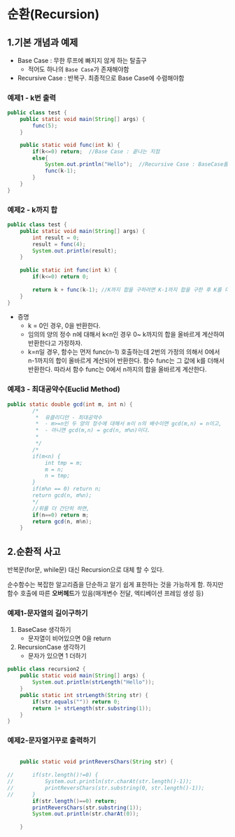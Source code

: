 # 순환(Recursion)

## 1.기본 개념과 예제

+ Base Case : 무한 루프에 빠지지 않게 하는 탈출구
  + 적어도 하나의 `Base Case`가 존재해야함
+ Recursive Case : 반복구. 최종적으로 Base Case에 수렴해야함 



### 예제1 - k번 출력

```java
public class test {
    public static void main(String[] args) {
        func(5);		
    }

    public static void func(int k) {
        if(k<=0) return;  //Base Case : 끝나는 지점
        else{
            System.out.println("Hello");  //Recursive Case : BaseCase를 만날 때까지 반복 
            func(k-1);
        }
    }
}
```



### 예제2 - k까지 합

```java
public class test {
	public static void main(String[] args) {
		int result = 0;
		result = func(4);
		System.out.println(result);
	}
	
	public static int func(int k) {
		if(k<=0) return 0;
		
		return k + func(k-1); //K까지 합을 구하려면 K-1까지 합을 구한 후 K를 더함
	}
}
```
+ 증명
  + k = 0인 경우, 0을 반환한다.
  + 임의의 양의 정수 n에 대해서  k<n인 경우 0~ k까지의 합을 올바르게 계산하여 반환한다고 가정하자.
  + k=n일 경우, 함수는 먼저 func(n-1) 호출하는데 2번의 가정의 의해서 0에서 n-1까지의 합이 올바르게 계산되어 반환한다. 함수 func는 그 값에 k를 더해서 반환한다. 따라서 함수 func는 0에서 n까지의 합을 올바르게 계산한다.

### 예제3 - 최대공약수(Euclid Method)

```java
public static double gcd(int m, int n) {
		/*
		 *  유클리디안 - 최대공약수
		 *  - m>=n인 두 양의 정수에 대해서 m이 n의 배수이면 gcd(m,n) = n이고,
		 *  - 아니면 gcd(m,n) = gcd(n, m%n)이다.
		 *
		 */
		/*
		if(m<n) {
			int tmp = m;
			m = n;
			n = tmp;
		}
		if(m%n == 0) return n;
		return gcd(n, m%n);
		*/
		//위를 더 간단히 하면,
		if(n==0) return m;
		return gcd(n, m%n);
	}
```



## 2.순환적 사고

반복문(for문, while문) 대신 Recursion으로 대체 할 수 있다.

순수함수는 복잡한 알고리즘을 단순하고 알기 쉽게 표한하는 것을 가능하게 함. 하지만 함수 호출에 따른 **오버헤드**가 있음(매개변수 전달, 엑티베이션 프레임 생성 등)



### 예제1-문자열의 길이구하기

1. BaseCase 생각하기 
   + 문자열이 비어있으면 0을 return
2. RecursionCase 생각하기
   + 문자가 있으면 1 더하기

```java
public class recursion2 {
	public static void main(String[] args) {
		System.out.println(strLength("Hello"));
	}
	public static int strLength(String str) {
		if(str.equals("")) return 0;
		return 1+ strLength(str.substring(1));
	}
}
```



### 예제2-문자열거꾸로 출력하기

```java
	
	public static void printReversChars(String str) {
		
//		if(str.length()!=0) {
//			System.out.println(str.charAt(str.length()-1));
//			printReversChars(str.substring(0, str.length()-1));
//		}
		if(str.length()==0) return;
		printReversChars(str.substring(1));
		System.out.println(str.charAt(0));
        
	}
```

